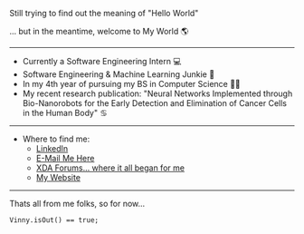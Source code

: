 Still trying to find out the meaning of "Hello World"

... but in the meantime, welcome to My World 🌎

-----------------------------------------------------

* Currently a Software Engineering Intern 💻
* Software Engineering & Machine Learning Junkie 🤖
* In my 4th year of pursuing my BS in Computer Science 👨‍🎓
* My recent research publication: "Neural Networks Implemented through Bio-Nanorobots for the Early Detection and Elimination of Cancer Cells in the Human Body" ♋

-----------------------------------------------------

* Where to find me:
  - <a href="https://www.linkedin.com/in/vincenzodaria/">LinkedIn</a>
  - <a href="mailto:vincenzo.daria01@gmail.com">E-Mail Me Here</a>
  - <a href="https://forum.xda-developers.com/m/vin_001.7779995/">XDA Forums... where it all began for me</a>
  - <a href="https://vincenzodaria.com/">My Website</a>
-------------------------------------------------------------
Thats all from me folks, so for now...
```
Vinny.isOut() == true;
```


